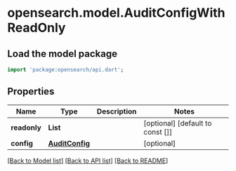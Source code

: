 # opensearch.model.AuditConfigWithReadOnly

## Load the model package
```dart
import 'package:opensearch/api.dart';
```

## Properties
Name | Type | Description | Notes
------------ | ------------- | ------------- | -------------
**readonly** | **List<String>** |  | [optional] [default to const []]
**config** | [**AuditConfig**](AuditConfig.md) |  | [optional] 

[[Back to Model list]](../README.md#documentation-for-models) [[Back to API list]](../README.md#documentation-for-api-endpoints) [[Back to README]](../README.md)


